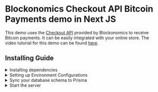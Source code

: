# Blockonomics Checkout API Bitcoin Payments demo in Next JS
This demo uses the [Checkout API](https://www.blockonomics.co/views/api.html#checkouts) provided by Blockonomics to receive Bitcoin payments. It can be easily integrated with your online store. The video tutorial for this demo can be found [here](https://www.youtube.com/watch?v=CstYDj09-ts). 


## Installing Guide
<details>
<summary>Installing dependencies </summary>

  ```
    npm install
  ```
  
  This should install all the dependencies needed.
</details>
  
  <details>
<summary>Setting up Environment Configurations</summary>

- Open the `.env` file and replace the dummy connection URL with the connection URL of your PostgreSQL database. Follow the steps in this [guide](https://www.prisma.io/dataguide/postgresql/setting-up-a-local-postgresql-database) to create a local PostgreSQL database.
For example, if your database is hosted on [Supabase](https://supabase.com/), the URL might look as follows:
  
```
DATABASE_URL="postgresql://postgres:[YOUR-PASSWORD]@db.ObubJTKrJYcPSkdsWqms.supabase.co:5432/postgres"
```

-  Make sure you have your Blockonomics API Key handy. To get one for free, [create your account](https://www.blockonomics.co/register#) and go to the `STORE` tab on [merchant page](https://www.blockonomics.co/merchants). Now place your api key to the `BLOCKONOMICS_API_KEY` variable in `.env` file.

```
  BLOCKONOMICS_API_KEY=[API_KEY]
```

 - Create your [Blockonomics payment button](https://www.youtube.com/watch?v=1sE2r5tDkNY). Get the button code and assign it to the `BLOCKONOMICS_PARENT_UID` variable in `.env` file as shown below.

```
  BLOCKONOMICS_PARENT_UID=[PARENT_UID]
```

- Remember to save the changes.
  
</details>

<details>
<summary>Sync your database schema to Prisma</summary>

```
npx prisma db push
```
  
You should see the following output:

```
  Environment variables loaded from /Users/nikolasburk/Desktop/nextjs-guide/blogr-starter/.env 
Prisma schema loaded from prisma/schema.prisma

🚀  Your database is now in sync with your schema. Done in 2.10s
```
</details>
<details>
  <summary>Start the server</summary>

  ```
    npm run dev
  ```
  
  This will start the application on your localhost.

  To test the code locally, follow instructions from [this](https://www.youtube.com/watch?v=6Ydk32avIgo) video and make sure to place the `<domain>/api/confirmation` as your order hook url. Here `<domain>` is the domain you get from reverse proxy (Ngro  k/localtunnel).
</details>
